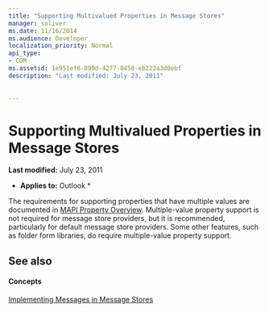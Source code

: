 ```yaml
---
title: "Supporting Multivalued Properties in Message Stores"
manager: soliver
ms.date: 11/16/2014
ms.audience: Developer
localization_priority: Normal
api_type:
- COM
ms.assetid: 1e951ef6-899d-4277-8450-eb222a3d0ebf
description: "Last modified: July 23, 2011"
 
 
---
```


# Supporting Multivalued Properties in Message Stores

 **Last modified:** July 23, 2011 
  
 * **Applies to:** Outlook * 
  
The requirements for supporting properties that have multiple values are documented in [MAPI Property Overview](mapi-property-overview.md). Multiple-value property support is not required for message store providers, but it is recommended, particularly for default message store providers. Some other features, such as folder form libraries, do require multiple-value property support.
  
## See also

#### Concepts

[Implementing Messages in Message Stores](implementing-messages-in-message-stores.md)

